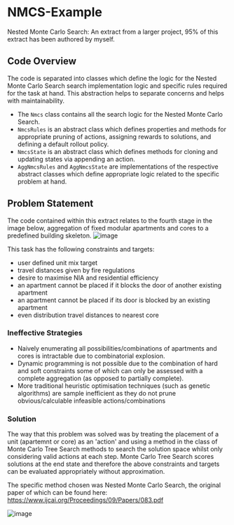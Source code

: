 # NMCS-Example
Nested Monte Carlo Search: An extract from a larger project, 95% of this extract has been authored by myself. 

## Code Overview
The code is separated into classes which define the logic for the Nested Monte Carlo Search search implementation logic and specific rules required for the task at hand. This abstraction helps to separate concerns and helps with maintainability.
- The `Nmcs` class contains all the search logic for the Nested Monte Carlo Search.
- `NmcsRules` is an abstract class which defines properties and methods for appropriate pruning of actions, assigning rewards to solutions, and defining a default rollout policy.
- `NmcsState` is an abstract class which defines methods for cloning and updating states via appending an action.
- `AggNmcsRules` and `AggNmcsState` are implementations of the respective abstract classes which define appropriate logic related to the specific problem at hand.
  
## Problem Statement
The code contained within this extract relates to the fourth stage in the image below, aggregation of fixed modular apartments and cores to a predefined building skeleton.
![image](https://github.com/samgregson/NMCS-Example/assets/12054742/9e98190a-2b7c-49f1-8760-4703e119df36)

This task has the following constraints and targets:
- user defined unit mix target
- travel distances given by fire regulations
- desire to maximise NIA and residential efficiency
- an apartment cannot be placed if it blocks the door of another existing apartment
- an apartment cannot be placed if its door is blocked by an existing apartment
- even distribution travel distances to nearest core

### Ineffective Strategies
- Naively enumerating all possibilities/combinations of apartments and cores is intractable due to combinatorial explosion.
- Dynamic programming is not possible due to the combination of hard and soft constraints some of which can only be assessed with a complete aggregation (as opposed to partially complete).
- More traditional heuristic optimisation techniques (such as genetic algorithms) are sample inefficient as they do not prune obvious/calculable infeasible actions/combinations

### Solution
The way that this problem was solved was by treating the placement of a unit (apartemnt or core) as an 'action' and using a method in the class of Monte Carlo Tree Search methods to search the solution space whilst only considering valid actions at each step. Monte Carlo Tree Search scores solutions at the end state and therefore the above constraints and targets can be evaluated appropriately without approximation.

The specific method chosen was Nested Monte Carlo Search, the original paper of which can be found here: https://www.ijcai.org/Proceedings/09/Papers/083.pdf

![image](https://github.com/samgregson/NMCS-Example/assets/12054742/5474b7a5-8bca-47b8-b516-62867e16da29)
